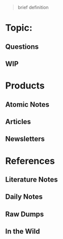 > brief definition

#  Topic:

## Questions

## WIP

# Products

## Atomic Notes

## Articles

## Newsletters

# References

## Literature Notes

## Daily Notes

## Raw Dumps

## In the Wild